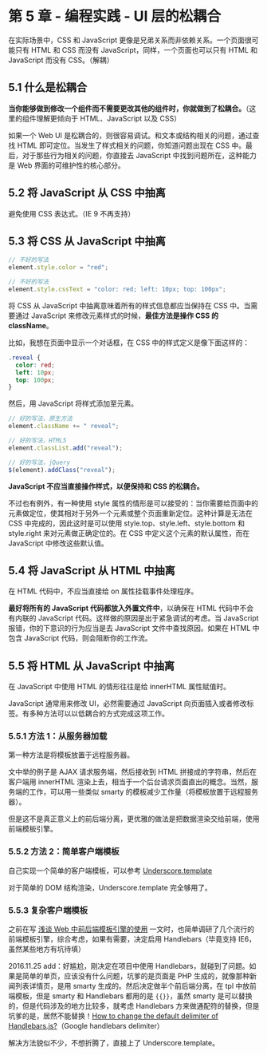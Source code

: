 # 第 5 章 - 编程实践 - UI 层的松耦合

在实际场景中，CSS 和 JavaScript 更像是兄弟关系而非依赖关系。一个页面很可能只有 HTML 和 CSS 而没有 JavaScript，同样，一个页面也可以只有 HTML 和 JavaScript 而没有 CSS。（解耦）

## 5.1 什么是松耦合

**当你能够做到修改一个组件而不需要更改其他的组件时，你就做到了松耦合。**（这里的组件理解更倾向于 HTML、JavaScript 以及 CSS）

如果一个 Web UI 是松耦合的，则很容易调试。和文本或结构相关的问题，通过查找 HTML 即可定位。当发生了样式相关的问题，你知道问题出现在 CSS 中。最后，对于那些行为相关的问题，你直接去 JavaScript 中找到问题所在，这种能力是 Web 界面的可维护性的核心部分。


## 5.2 将 JavaScript 从 CSS 中抽离

避免使用 CSS 表达式。（IE 9 不再支持）


## 5.3 将 CSS 从 JavaScript 中抽离

```javascript
// 不好的写法
element.style.color = "red";

// 不好的写法
element.style.cssText = "color: red; left: 10px; top: 100px";
```

将 CSS 从 JavaScript 中抽离意味着所有的样式信息都应当保持在 CSS 中。当需要通过 JavaScript 来修改元素样式的时候，**最佳方法是操作 CSS 的 className**。

比如，我想在页面中显示一个对话框，在 CSS 中的样式定义是像下面这样的：

```css
.reveal {
  color: red;
  left: 10px;
  top: 100px;
}
```

然后，用 JavaScript 将样式添加至元素。

```javascript
// 好的写法，原生方法
element.className += " reveal";

// 好的写法，HTML5
element.classList.add("reveal");

// 好的写法，jQuery
$(element).addClass("reveal");
```

**JavaScript 不应当直接操作样式，以便保持和 CSS 的松耦合。**

不过也有例外，有一种使用 style 属性的情形是可以接受的：当你需要给页面中的元素做定位，使其相对于另外一个元素或整个页面重新定位。这种计算是无法在 CSS 中完成的，因此这时是可以使用 style.top、style.left、style.bottom 和 style.right 来对元素做正确定位的。在 CSS 中定义这个元素的默认属性，而在 JavaScript 中修改这些默认值。


## 5.4 将 JavaScript 从 HTML 中抽离

在 HTML 代码中，不应当直接给 on 属性挂载事件处理程序。

**最好将所有的 JavaScript 代码都放入外置文件中**，以确保在 HTML 代码中不会有内联的 JavaScript 代码。这样做的原因是出于紧急调试的考虑。当 JavaScript 报错，你的下意识的行为应当是去 JavaScript 文件中查找原因。如果在 HTML 中包含 JavaScript 代码，则会阻断你的工作流。


## 5.5 将 HTML 从 JavaScript 中抽离

在 JavaScript 中使用 HTML 的情形往往是给 innerHTML 属性赋值时。

JavaScript 通常用来修改 UI，必然需要通过 JavaScript 向页面插入或者修改标签。有多种方法可以以低耦合的方式完成这项工作。

### 5.5.1 方法 1：从服务器加载

第一种方法是将模板放置于远程服务器。

文中举的例子是 AJAX 请求服务端，然后接收到 HTML 拼接成的字符串，然后在客户端用 innerHTML 渲染上去，相当于一个后台请求页面直出的概念。当然，服务端的工作，可以用一些类似 smarty 的模板减少工作量（将模板放置于远程服务器）。

但是这不是真正意义上的前后端分离，更优雅的做法是把数据渲染交给前端，使用前端模板引擎。

### 5.5.2 方法 2：简单客户端模板

自己实现一个简单的客户端模板，可以参考 [Underscore.template](https://github.com/hanzichi/underscore-analysis/issues/26)

对于简单的 DOM 结构渲染，Underscore.template 完全够用了。

### 5.5.3 复杂客户端模板

之前在写 [浅谈 Web 中前后端模板引擎的使用](https://github.com/hanzichi/underscore-analysis/issues/25) 一文时，也简单调研了几个流行的前端模板引擎，综合考虑，如果有需要，决定启用 Handlebars（毕竟支持 IE6，虽然某些地方有坑待填）

2016.11.25 add：好尴尬，刚决定在项目中使用 Handlebars，就碰到了问题。如果是简单的单页，应该没有什么问题，坑爹的是页面是 PHP 生成的，就像那种新闻列表详情页，是用 smarty 生成的。然后决定做半个前后端分离，在 tpl 中放前端模板，但是 smarty 和 Handlebars 都用的是 `{{}}`，虽然 smarty 是可以替换的，但是代码涉及的地方比较多，就考虑 Handlebars 方来做通配符的替换，但是坑爹的是，居然不能替换！[How to change the default delimiter of Handlebars.js?](http://stackoverflow.com/questions/14324850/how-to-change-the-default-delimiter-of-handlebars-js)（Google handlebars delimiter）

解决方法貌似不少，不想折腾了，直接上了 Underscore.template。
